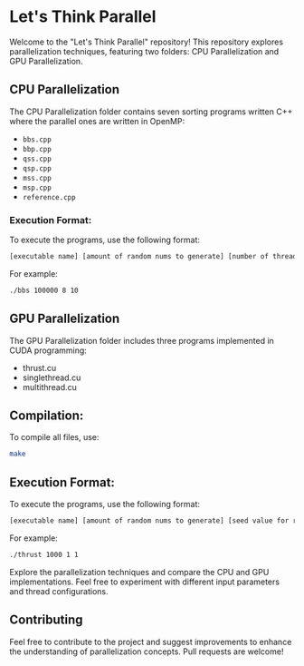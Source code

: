 # Let's Think Parallel

Welcome to the "Let's Think Parallel" repository! This repository explores parallelization techniques, featuring two folders: CPU Parallelization and GPU Parallelization.

## CPU Parallelization

The CPU Parallelization folder contains seven sorting programs written C++ where the parallel ones are written in OpenMP:

- `bbs.cpp`
- `bbp.cpp`
- `qss.cpp`
- `qsp.cpp`
- `mss.cpp`
- `msp.cpp`
- `reference.cpp`

### Execution Format:

To execute the programs, use the following format:

```bash
[executable name] [amount of random nums to generate] [number of threads to use] [seed value for rand]
```
For example:

```bash
./bbs 100000 8 10
```
## GPU Parallelization

The GPU Parallelization folder includes three programs implemented in CUDA programming:

- thrust.cu
- singlethread.cu
- multithread.cu

## Compilation:
To compile all files, use:

```bash
make
```
## Execution Format:
To execute the programs, use the following format:

```bash
[executable name] [amount of random nums to generate] [seed value for rand] [1 to print sorted array, 0 otherwise]

````
For example:

```bash
./thrust 1000 1 1
```
Explore the parallelization techniques and compare the CPU and GPU implementations. Feel free to experiment with different input parameters and thread configurations.

## Contributing
Feel free to contribute to the project and suggest improvements to enhance the understanding of parallelization concepts. Pull requests are welcome!
